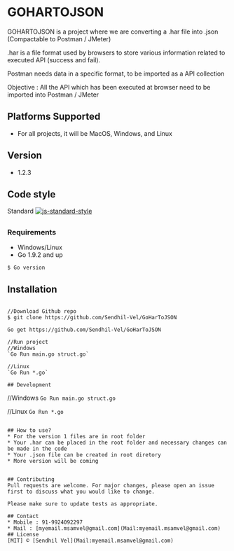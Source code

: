 # GOHARTOJSON 

GOHARTOJSON is a project where we are converting a .har file into .json (Compactable to Postman / JMeter)

.har is a file format used by browsers to store various information related to executed API (success and fail).

Postman needs data in a specific format, to be imported as a API collection

Objective : All the API which has been executed at browser need to be imported into Postman / JMeter

## Platforms Supported
* For all projects, it will be MacOS, Windows, and Linux
## Version
* 1.2.3

## Code style
Standard [![js-standard-style](https://img.shields.io/badge/code%20style-standard-brightgreen.svg?style=flat)](https://github.com/feross/standard)

## 

### Requirements
* Windows/Linux
* Go 1.9.2 and up

`$ Go version`

## Installation

```

//Download Github repo
$ git clone https://github.com/Sendhil-Vel/GoHarToJSON

Go get https://github.com/Sendhil-Vel/GoHarToJSON

//Run project
//Windows
`Go Run main.go struct.go`

//Linux
`Go Run *.go`

## Development
```
//Windows
`Go Run main.go struct.go`

//Linux
`Go Run *.go`
```

## How to use?
* For the version 1 files are in root folder
* Your .har can be placed in the root folder and necessary changes can be made in the code
* Your .json file can be created in root diretory
* More version will be coming


## Contributing
Pull requests are welcome. For major changes, please open an issue first to discuss what you would like to change.

Please make sure to update tests as appropriate.

## Contact
* Mobile : 91-9924092297
* Mail : [myemail.msamvel@gmail.com](Mail:myemail.msamvel@gmail.com)
## License
[MIT] © [Sendhil Vel](Mail:myemail.msamvel@gmail.com)
